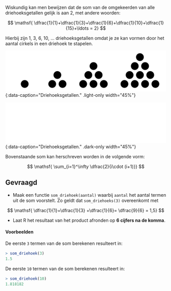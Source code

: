 Wiskundig kan men bewijzen dat de som van de omgekeerden van alle driehoeksgetallen gelijk is aan 2, met andere woorden:

$$
\mathsf{ \dfrac{1}{1}+\dfrac{1}{3}+\dfrac{1}{6}+\dfrac{1}{10}+\dfrac{1}{15}+\ldots = 2}
$$

Hierbij zijn 1, 3, 6, 10, ... driehoeksgetallen omdat je ze kan vormen door het aantal cirkels in een driehoek te stapelen.

![Driehoeksgetallen.](media/driehoeks.png "Driehoeksgetallen."){:data-caption="Driehoeksgetallen." .light-only width="45%"}

![Driehoeksgetallen.](media/driehoeks_dark.png "Driehoeksgetallen."){:data-caption="Driehoeksgetallen." .dark-only width="45%"}

Bovenstaande som kan herschreven worden in de volgende vorm:

$$
\mathsf{ \sum_{i=1}^\infty \dfrac{2}{i\cdot (i+1)}}
$$

## Gevraagd

- Maak een functie `som_driehoek(aantal)` waarbij `aantal` het aantal termen uit de som voorstelt. Zo geldt dat `som_driehoeks(3)` overeenkomt met 

$$
\mathsf{ \dfrac{1}{1}+\dfrac{1}{3} +\dfrac{1}{6}= \dfrac{9}{6} = 1,5}
$$

- Laat R het resultaat van het product afronden op **6 cijfers na de komma**.

#### Voorbeelden

De eerste `3` termen van de som berekenen resulteert in:

```R
> som_driehoek(3)
1.5
```

De eerste `10` termen van de som berekenen resulteert in:

```R
> som_driehoek(10)
1.818182
```
